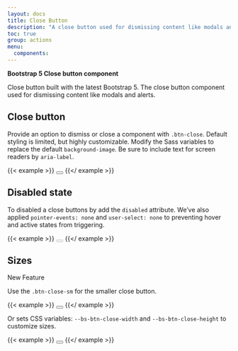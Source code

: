 ```yaml
---
layout: docs
title: Close Button
description: "A close button used for dismissing content like modals and alerts."
toc: true
group: actions
menu:
  components:
---
```


**Bootstrap 5 Close button component**

Close button built with the latest Bootstrap 5. The close button component used for dismissing content like modals and alerts.

## Close button

Provide an option to dismiss or close a component with `.btn-close`. Default styling is limited, but highly customizable. Modify the Sass variables to replace the default `background-image`. Be sure to include text for screen readers by `aria-label`.

{{< example >}}
<button type="button" class="btn-close" aria-label="Close"></button>
{{</ example >}}

## Disabled state

To disabled a close buttons by add the `disabled` attribute. We’ve also applied `pointer-events: none` and `user-select: none` to preventing hover and active states from triggering.

{{< example >}}
<button type="button" class="btn-close" disabled aria-label="Close"></button>
{{</ example >}}

## Sizes

<span class="lozenge new fs-sm">New Feature</span>

Use the `.btn-close-sm` for the smaller close button.

{{< example >}}
<button type="button" class="btn-close btn-close-sm" aria-label="Close"></button>
{{</ example >}}

Or sets CSS variables: `--bs-btn-close-width` and `--bs-btn-close-height` to customize sizes.

{{< example >}}
<button type="button" class="btn-close" aria-label="Close"
 style="
 --bs-btn-close-width:32px;
 --bs-btn-close-height:32px">
</button>
{{</ example >}}